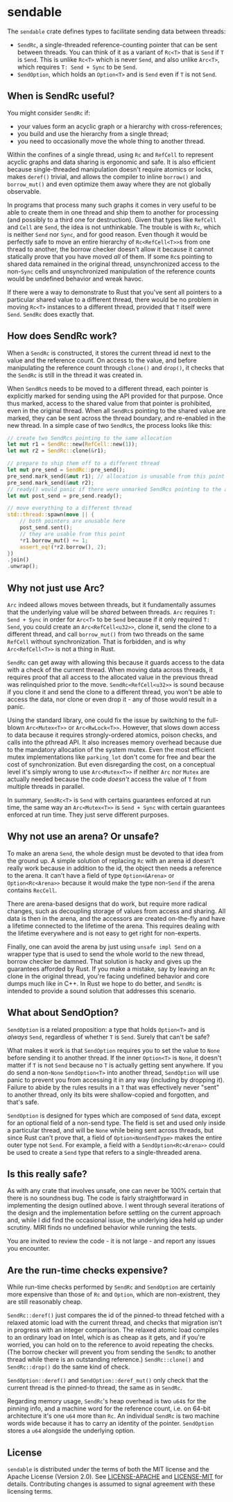 # sendable

The `sendable` crate defines types to facilitate sending data between threads:

* `SendRc`, a single-threaded reference-counting pointer that can be sent between
  threads. You can think of it as a variant of `Rc<T>` that is `Send` if `T` is
  `Send`. This is unlike `Rc<T>` which is never `Send`, and also unlike `Arc<T>`, which
  requires `T: Send + Sync` to be `Send`.
* `SendOption`, which holds an `Option<T>` and is `Send` even if `T` is not `Send`.

## When is SendRc useful?

You might consider `SendRc` if:

* your values form an acyclic graph or a hierarchy with cross-references;
* you build and use the hierarchy from a single thread;
* you need to occasionally move the whole thing to another thread.

Within the confines of a single thread, using `Rc` and `RefCell` to represent acyclic
graphs and data sharing is ergonomic and safe. It is also efficient because
single-threaded manipulation doesn't require atomics or locks, makes `deref()` trivial,
and allows the compiler to inline `borrow()` and `borrow_mut()` and even optimize them
away where they are not globally observable.

In programs that process many such graphs it comes in very useful to be able to create
them in one thread and ship them to another for processing (and possibly to a third one
for destruction). Given that types like `RefCell` and `Cell` are `Send`, the idea is not
unthinkable. The trouble is with `Rc`, which is neither `Send` nor `Sync`, and for good
reason. Even though it would be perfectly safe to move an entire hierarchy of
`Rc<RefCell<T>>`s from one thread to another, the borrow checker doesn't allow it because
it cannot statically prove that you have moved _all_ of them. If some `Rc`s pointing to
shared data remained in the original thread, unsynchronized access to the non-`Sync` cells
and unsynchronized manipulation of the reference counts would be undefined behavior and
wreak havoc.

If there were a way to demonstrate to Rust that you've sent all pointers to a particular
shared value to a different thread, there would be no problem in moving `Rc<T>` instances
to a different thread, provided that `T` itself were `Send`. `SendRc` does exactly that.

## How does SendRc work?

When a `SendRc` is constructed, it stores the current thread id next to the value and the
reference count. On access to the value, and before manipulating the reference count
through `clone()` and `drop()`, it checks that the `SendRc` is still in the thread it was
created in.

When `SendRc`s needs to be moved to a different thread, each pointer is explicitly marked
for sending using the API provided for that purpose. Once thus marked, access to the
shared value from that pointer is prohibited, even in the original thread. When all
`SendRc`s pointing to the shared value are marked, they can be sent across the thread
boundary, and re-enabled in the new thread. In a simple case of two `SendRc`s, the process
looks like this:

```rust
// create two SendRcs pointing to the same allocation
let mut r1 = SendRc::new(RefCell::new(1));
let mut r2 = SendRc::clone(&r1);

// prepare to ship them off to a different thread
let mut pre_send = SendRc::pre_send();
pre_send.mark_send(&mut r1); // allocation is unusable from this point
pre_send.mark_send(&mut r2);
// ready() would panic if there were unmarked SendRcs pointing to the allocation
let mut post_send = pre_send.ready();

// move everything to a different thread
std::thread::spawn(move || {
    // both pointers are unusable here
    post_send.sent();
    // they are usable from this point
    *r1.borrow_mut() += 1;
    assert_eq!(*r2.borrow(), 2);
})
.join()
.unwrap();
```

## Why not just use Arc?

`Arc` indeed allows moves between threads, but it fundamentally assumes that the
underlying value will be _shared_ between threads. `Arc` requires `T: Send + Sync` in
order for `Arc<T>` to be `Send` because if it only required `T: Send`, you could create an
`Arc<RefCell<u32>>`, clone it, send the clone to a different thread, and call
`borrow_mut()` from two threads on the same `RefCell` without synchronization. That is
forbidden, and is why `Arc<RefCell<T>>` is not a thing in Rust.

`SendRc` can get away with allowing this because it guards access to the data with a check
of the current thread. When moving data across threads, it requires proof that all access
to the allocated value in the previous thread was relinquished prior to the move.
`SendRc<RefCell<u32>>` is sound because if you clone it and send the clone to a different
thread, you won't be able to access the data, nor clone or even drop it - any of those
would result in a panic.

Using the standard library, one could fix the issue by switching to the full-blown
`Arc<Mutex<T>>` or `Arc<RwLock<T>>`.  However, that slows down access to data because it
requires strongly-ordered atomics, poison checks, and calls into the pthread API. It also
increases memory overhead because due to the mandatory allocation of the system mutex.
Even the most efficient mutex implementations like `parking_lot` don't come for free and
bear the cost of synchronization. But even disregarding the cost, on a conceptual level
it's simply wrong to use `Arc<Mutex<T>>` if neither `Arc` nor `Mutex` are actually needed
because the code *doesn't* access the value of `T` from multiple threads in parallel.

In summary, `SendRc<T>` is `Send` with certains guarantees enforced at run time, the same
way an `Arc<Mutex<T>>` is `Send + Sync` with certain guarantees enforced at run time. They
just serve different purposes.

## Why not use an arena? Or unsafe?

To make an arena `Send`, the whole design must be devoted to that idea from the ground up.
A simple solution of replacing `Rc` with an arena id doesn't really work because in
addition to the id, the object then needs a reference to the arena. It can't have a field
of type `Option<&Arena>` or `Option<Rc<Arena>>` because it would make the type non-`Send`
if the arena contains `RecCell`.

There are arena-based designs that do work, but require more radical changes, such as
decoupling storage of values from access and sharing. All data is then in the arena, and
the accessors are created on-the-fly and have a lifetime connected to the lifetime of the
arena. This requires dealing with the lifetime everywhere and is not easy to get right for
non-experts.

Finally, one can avoid the arena by just using `unsafe impl Send` on a wrapper type that
is used to send the whole world to the new thread, borrow checker be damned. That solution
is hacky and gives up the guarantees afforded by Rust. If you make a mistake, say by
leaving an `Rc` clone in the original thread, you're facing undefined behavior and core
dumps much like in C++. In Rust we hope to do better, and `SendRc` is intended to provide
a sound solution that addresses this scenario.

## What about SendOption?

`SendOption` is a related proposition: a type that holds `Option<T>` and is _always_
`Send`, regardless of whether `T` is `Send`. Surely that can't be safe?

What makes it work is that `SendOption` requires you to set the value to `None` before
sending it to another thread. If the inner `Option<T>` is `None`, it doesn't matter if `T`
is not `Send` because no `T` is actually getting sent anywhere. If you do send a
non-`None` `SendOption<T>` into another thread, `SendOption` will use panic to prevent you
from accessing it in any way (including by dropping it). Failure to abide by the rules
results in a `T` that was effectively never "sent" to another thread, only its bits were
shallow-copied and forgotten, and that's safe.

`SendOption` is designed for types which are composed of `Send` data, except for an
optional field of a non-send type. The field is set and used only inside a particular
thread, and will be `None` while being sent across threads, but since Rust can't prove
that, a field of `Option<NonSendType>` makes the entire outer type not `Send`. For
example, a field with a `SendOption<Rc<Arena>>` could be used to create a `Send` type that
refers to a single-threaded arena.

## Is this really safe?

As with any crate that involves unsafe, one can never be 100% certain that there is no
soundness bug. The code is fairly straightforward in implementing the design outlined
above. I went through several iterations of the design and the implementation before
settling on the current approach and, while I did find the occasional issue, the
underlying idea held up under scrutiny. MIRI finds no undefined behavior while running the
tests.

You are invited to review the code - it is not large - and report any issues you
encounter.

## Are the run-time checks expensive?

While run-time checks performed by `SendRc` and `SendOption` are certainly more expensive
than those of `Rc` and `Option`, which are non-existrent, they are still reasonably cheap.

`SendRc::deref()` just compares the id of the pinned-to thread fetched with a relaxed
atomic load with the current thread, and checks that migration isn't in progress with an
integer comparison. The relaxed atomic load compiles to an ordinary load on Intel, which
is as cheap as it gets, and if you're worried, you can hold on to the reference to avoid
repeating the checks. (The borrow checker will prevent you from sending the `SendRc` to
another thread while there is an outstanding reference.) `SendRc::clone()` and
`SendRc::drop()` do the same kind of check.

`SendOption::deref()` and `SendOption::deref_mut()` only check that the current thread is
the pinned-to thread, the same as in `SendRc`.

Regarding memory usage, `SendRc`'s heap overhead is two `u64`s for the pinning info, and a
machine word for the reference count, i.e. on 64-bit architecture it's one `u64` more than
`Rc`. An individual `SendRc` is two machine words wide because it has to carry an identity
of the pointer. `SendOption` stores a `u64` alongside the underlying option.

## License

`sendable` is distributed under the terms of both the MIT license and the Apache License
(Version 2.0).  See [LICENSE-APACHE](LICENSE-APACHE) and [LICENSE-MIT](LICENSE-MIT) for
details.  Contributing changes is assumed to signal agreement with these licensing terms.
